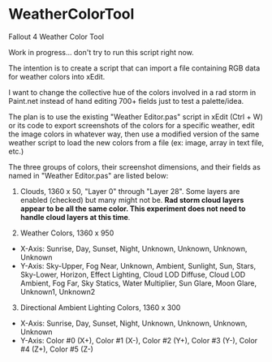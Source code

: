 # WeatherColorTool
Fallout 4 Weather Color Tool

Work in progress... don't try to run this script right now.

The intention is to create a script that can import a file containing RGB data for weather colors into xEdit.

I want to change the collective hue of the colors involved in a rad storm in Paint.net instead of hand editing 700+ fields just to test a palette/idea.

The plan is to use the existing "Weather Editor.pas" script in xEdit (Ctrl + W) or its code to export screenshots of the colors for a specific weather, edit the image colors in whatever way, then use a modified version of the same weather script to load the new colors from a file (ex: image, array in text file, etc.)

The three groups of colors, their screenshot dimensions, and their fields as named in "Weather Editor.pas" are listed below:

1) Clouds, 1360 x 50, "Layer 0" through "Layer 28". Some layers are enabled (checked) but many might not be. <b>Rad storm cloud layers appear to be all the same color. This experiment does not need to handle cloud layers at this time</b>.

2) Weather Colors, 1360 x 950
- X-Axis: Sunrise, Day, Sunset, Night, Unknown, Unknown, Unknown, Unknown
- Y-Axis: Sky-Upper, Fog Near, Unknown, Ambient, Sunlight, Sun, Stars, Sky-Lower, Horizon, Effect Lighting, Cloud LOD Diffuse, Cloud LOD Ambient, Fog Far, Sky Statics, Water Multiplier, Sun Glare, Moon Glare, Unknown1, Unknown2

3) Directional Ambient Lighting Colors, 1360 x 300
- X-Axis: Sunrise, Day, Sunset, Night, Unknown, Unknown, Unknown, Unknown
- Y-Axis: Color #0 (X+), Color #1 (X-), Color #2 (Y+), Color #3 (Y-), Color #4 (Z+), Color #5 (Z-)
